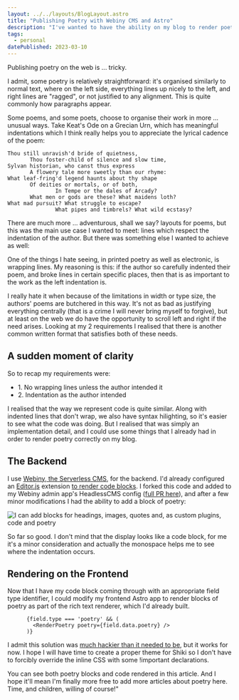 ```yaml
---
layout: ../../layouts/BlogLayout.astro
title: "Publishing Poetry with Webiny CMS and Astro"
description: "I've wanted to have the ability on my blog to render poetry in a way that was conducive to reading, and I think I've finally managed to achieve that with my current tech stack, and some repurposing of tools I already use."
tags: 
  - personal
datePublished: 2023-03-10
---
```

Publishing poetry on the web is ... tricky.

I admit, some poetry is relatively straightforward: it's organised similarly to normal text, where on the left side, everything lines up nicely to the left, and right lines are "ragged", or not justified to any alignment. This is quite commonly how paragraphs appear.

Some poems, and some poets, choose to organise their work in more ... unusual ways. Take Keat's Ode on a Grecian Urn, which has meaningful indentations which I think really helps you to appreciate the lyrical cadence of the poem:  

```
Thou still unravish'd bride of quietness,
       Thou foster-child of silence and slow time,
Sylvan historian, who canst thus express
       A flowery tale more sweetly than our rhyme:
What leaf-fring'd legend haunts about thy shape
       Of deities or mortals, or of both,
               In Tempe or the dales of Arcady?
       What men or gods are these? What maidens loth?
What mad pursuit? What struggle to escape?
               What pipes and timbrels? What wild ecstasy?
```

There are much more ... adventurous, shall we say? layouts for poems, but this was the main use case I wanted to meet: lines which respect the indentation of the author. But there was something else I wanted to achieve as well:

One of the things I hate seeing, in printed poetry as well as electronic, is wrapping lines. My reasoning is this: if the author so carefully indented their poem, and broke lines in certain specific places, then that is as important to the work as the left indentation is.

I really hate it when because of the limitations in width or type size, the authors' poems are butchered in this way. It's not as bad as justifying everything centrally (that is a crime I will never bring myself to forgive), but at least on the web we do have the opportunity to scroll left and right if the need arises. Looking at my 2 requirements I realised that there is another common written format that satisfies both of these needs.

## A sudden moment of clarity

So to recap my requirements were:

-   1\. No wrapping lines unless the author intended it
-   2\. Indentation as the author intended

I realised that the way we represent code is quite similar. Along with indented lines that don't wrap, we also have syntax hilighting, so it's easier to see what the code was doing. But I realised that was simply an implementation detail, and I could use some things that I already had in order to render poetry correctly on my blog.

## The Backend

I use [Webiny, the Serverless CMS](https://www.webiny.com), for the backend. I'd already configured an [Editor.js](https://editorjs.io/) extension [to render code blocks](https://github.com/editor-js/code). I forked this code and added to my Webiny admin app's HeadlessCMS config ([full PR here](https://github.com/endymion1818/backends-webiny/pull/3/files)), and after a few minor modifications I had the ability to add a block of poetry:

![I can add blocks for headings, images, quotes and, as custom plugins, code and poetry ](https://d13mv7x44wu31f.cloudfront.net/files/9lf44ti02-webiny-cms-poetry-block.png)

So far so good. I don't mind that the display looks like a code block, for me it's a minor consideration and actually the monospace helps me to see where the indentation occurs.

## Rendering on the Frontend

Now that I have my code block coming through with an appropriate field type identifier, I could modify my frontend Astro app to render blocks of poetry as part of the rich text renderer, which I'd already built.

```
      {field.type === 'poetry' && (
        <RenderPoetry poetry={field.data.poetry} />
      )}
```

I admit this solution was [much hackier than it needed to be](https://github.com/endymion1818/personal-frontends-monorepo/pull/31/files), but it works for now. I hope I will have time to create a proper theme for Shiki so I don't have to forcibly override the inline CSS with some !important declarations.

You can see both poetry blocks and code rendered in this article. And I hope it'll mean I'm finally more free to add more articles about poetry here. Time, and children, willing of course!"
